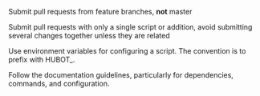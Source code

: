 Submit pull requests from feature branches, **not** master

Submit pull requests with only a single script or addition, avoid submitting several changes together unless they are related

Use environment variables for configuring a script. The convention is to prefix with HUBOT_.

Follow the documentation guidelines, particularly for dependencies, commands, and configuration.
